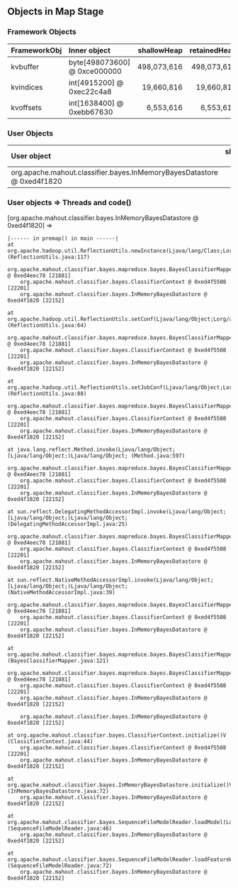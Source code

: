 ## Objects in Map Stage


### Framework Objects

| FrameworkObj 	| Inner object 	| shallowHeap 	| retainedHeap 	|
| :----------- | :----------- | -----------: | -----------: |
| kvbuffer	| byte[498073600] @ 0xce000000	| 498,073,616	| 498,073,616	|
| kvindices	| int[4915200] @ 0xec22c4a8	| 19,660,816	| 19,660,816	|
| kvoffsets	| int[1638400] @ 0xebb67630	| 6,553,616	| 6,553,616	|


### User Objects

| User object | shallow heap | retained heap | length | inner object | inner size | threads | code() |
|:------------| ------------:| -------------:| ------:|:------------ | ----------:| :------ | :------|
| org.apache.mahout.classifier.bayes.InMemoryBayesDatastore @ 0xed4f1820 | 64 | 99,259,664 | 1 |  | | main | premap |

### User objects => Threads and code() 

[org.apache.mahout.classifier.bayes.InMemoryBayesDatastore @ 0xed4f1820] =>

	|------ in premap() in main ------|
	at org.apache.hadoop.util.ReflectionUtils.newInstance(Ljava/lang/Class;Lorg/apache/hadoop/conf/Configuration;)Ljava/lang/Object; (ReflectionUtils.java:117)
		org.apache.mahout.classifier.bayes.mapreduce.bayes.BayesClassifierMapper @ 0xed4eec78 [21881]
		org.apache.mahout.classifier.bayes.ClassifierContext @ 0xed4f5508 [22201]
		org.apache.mahout.classifier.bayes.InMemoryBayesDatastore @ 0xed4f1820 [22152]

	at org.apache.hadoop.util.ReflectionUtils.setConf(Ljava/lang/Object;Lorg/apache/hadoop/conf/Configuration;)V (ReflectionUtils.java:64)
		org.apache.mahout.classifier.bayes.mapreduce.bayes.BayesClassifierMapper @ 0xed4eec78 [21881]
		org.apache.mahout.classifier.bayes.ClassifierContext @ 0xed4f5508 [22201]
		org.apache.mahout.classifier.bayes.InMemoryBayesDatastore @ 0xed4f1820 [22152]

	at org.apache.hadoop.util.ReflectionUtils.setJobConf(Ljava/lang/Object;Lorg/apache/hadoop/conf/Configuration;)V (ReflectionUtils.java:88)
		org.apache.mahout.classifier.bayes.mapreduce.bayes.BayesClassifierMapper @ 0xed4eec78 [21881]
		org.apache.mahout.classifier.bayes.ClassifierContext @ 0xed4f5508 [22201]
		org.apache.mahout.classifier.bayes.InMemoryBayesDatastore @ 0xed4f1820 [22152]

	at java.lang.reflect.Method.invoke(Ljava/lang/Object;[Ljava/lang/Object;)Ljava/lang/Object; (Method.java:597)
		org.apache.mahout.classifier.bayes.mapreduce.bayes.BayesClassifierMapper @ 0xed4eec78 [21881]
		org.apache.mahout.classifier.bayes.ClassifierContext @ 0xed4f5508 [22201]
		org.apache.mahout.classifier.bayes.InMemoryBayesDatastore @ 0xed4f1820 [22152]

	at sun.reflect.DelegatingMethodAccessorImpl.invoke(Ljava/lang/Object;[Ljava/lang/Object;)Ljava/lang/Object; (DelegatingMethodAccessorImpl.java:25)
		org.apache.mahout.classifier.bayes.mapreduce.bayes.BayesClassifierMapper @ 0xed4eec78 [21881]
		org.apache.mahout.classifier.bayes.ClassifierContext @ 0xed4f5508 [22201]
		org.apache.mahout.classifier.bayes.InMemoryBayesDatastore @ 0xed4f1820 [22152]

	at sun.reflect.NativeMethodAccessorImpl.invoke(Ljava/lang/Object;[Ljava/lang/Object;)Ljava/lang/Object; (NativeMethodAccessorImpl.java:39)
		org.apache.mahout.classifier.bayes.mapreduce.bayes.BayesClassifierMapper @ 0xed4eec78 [21881]
		org.apache.mahout.classifier.bayes.ClassifierContext @ 0xed4f5508 [22201]
		org.apache.mahout.classifier.bayes.InMemoryBayesDatastore @ 0xed4f1820 [22152]

	at org.apache.mahout.classifier.bayes.mapreduce.bayes.BayesClassifierMapper.configure(Lorg/apache/hadoop/mapred/JobConf;)V (BayesClassifierMapper.java:121)
		org.apache.mahout.classifier.bayes.mapreduce.bayes.BayesClassifierMapper @ 0xed4eec78 [21881]
		org.apache.mahout.classifier.bayes.ClassifierContext @ 0xed4f5508 [22201]
		org.apache.mahout.classifier.bayes.InMemoryBayesDatastore @ 0xed4f1820 [22152]

		org.apache.mahout.classifier.bayes.InMemoryBayesDatastore @ 0xed4f1820 [22152]

	at org.apache.mahout.classifier.bayes.ClassifierContext.initialize()V (ClassifierContext.java:44)
		org.apache.mahout.classifier.bayes.ClassifierContext @ 0xed4f5508 [22201]
		org.apache.mahout.classifier.bayes.InMemoryBayesDatastore @ 0xed4f1820 [22152]

	at org.apache.mahout.classifier.bayes.InMemoryBayesDatastore.initialize()V (InMemoryBayesDatastore.java:72)
		org.apache.mahout.classifier.bayes.InMemoryBayesDatastore @ 0xed4f1820 [22152]

	at org.apache.mahout.classifier.bayes.SequenceFileModelReader.loadModel(Lorg/apache/mahout/classifier/bayes/InMemoryBayesDatastore;Lorg/apache/mahout/common/Parameters;Lorg/apache/hadoop/conf/Configuration;)V (SequenceFileModelReader.java:46)
		org.apache.mahout.classifier.bayes.InMemoryBayesDatastore @ 0xed4f1820 [22152]

	at org.apache.mahout.classifier.bayes.SequenceFileModelReader.loadFeatureWeights(Lorg/apache/mahout/classifier/bayes/InMemoryBayesDatastore;Lorg/apache/hadoop/fs/Path;Lorg/apache/hadoop/conf/Configuration;)V (SequenceFileModelReader.java:72)
		org.apache.mahout.classifier.bayes.InMemoryBayesDatastore @ 0xed4f1820 [22152]


